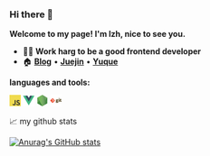 ### Hi there 👋
**Welcome to my page! I'm lzh, nice to see you.**

- :man_technologist: **Work harg to be a good frontend developer**
- :house: [**Blog**](https://lizehongss.github.io/newBlog/)  • [**Juejin**](https://juejin.cn/user/2348212566891831) • [**Yuque**](https://www.yuque.com/lzhlzh)

**languages and tools:**

<code><img height="20" src="https://raw.githubusercontent.com/github/explore/80688e429a7d4ef2fca1e82350fe8e3517d3494d/topics/javascript/javascript.png"></code>
<code><img height="20" src="https://raw.githubusercontent.com/github/explore/80688e429a7d4ef2fca1e82350fe8e3517d3494d/topics/vue/vue.png"></code>
<code><img height="20" src="https://raw.githubusercontent.com/github/explore/80688e429a7d4ef2fca1e82350fe8e3517d3494d/topics/nodejs/nodejs.png"></code>
<code><img height="20" src="https://raw.githubusercontent.com/github/explore/80688e429a7d4ef2fca1e82350fe8e3517d3494d/topics/git/git.png"></code>

📈 my github stats

[![Anurag's GitHub stats](https://github-readme-stats.vercel.app/api?username=lizehongss&count_private=true&show_icons=true&theme=merko)](https://github.com/anuraghazra/github-readme-stats)
